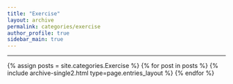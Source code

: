 ```yaml
---
title: "Exercise"
layout: archive
permalink: categories/exercise
author_profile: true
sidebar_main: true
---
```


<!-- 공백이 포함되어 있는 카테고리 이름의 경우 site.categories['a b c'] 이런식으로! -->

***

{% assign posts = site.categories.Exercise %}
{% for post in posts %} {% include archive-single2.html type=page.entries_layout %} {% endfor %}
